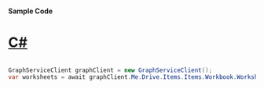 #### Sample Code
# [C#](#tab/Csharp)

```C#

GraphServiceClient graphClient = new GraphServiceClient();
var worksheets = await graphClient.Me.Drive.Items.Items.Workbook.Worksheets.Worksheets.Request().GetAsync();

```